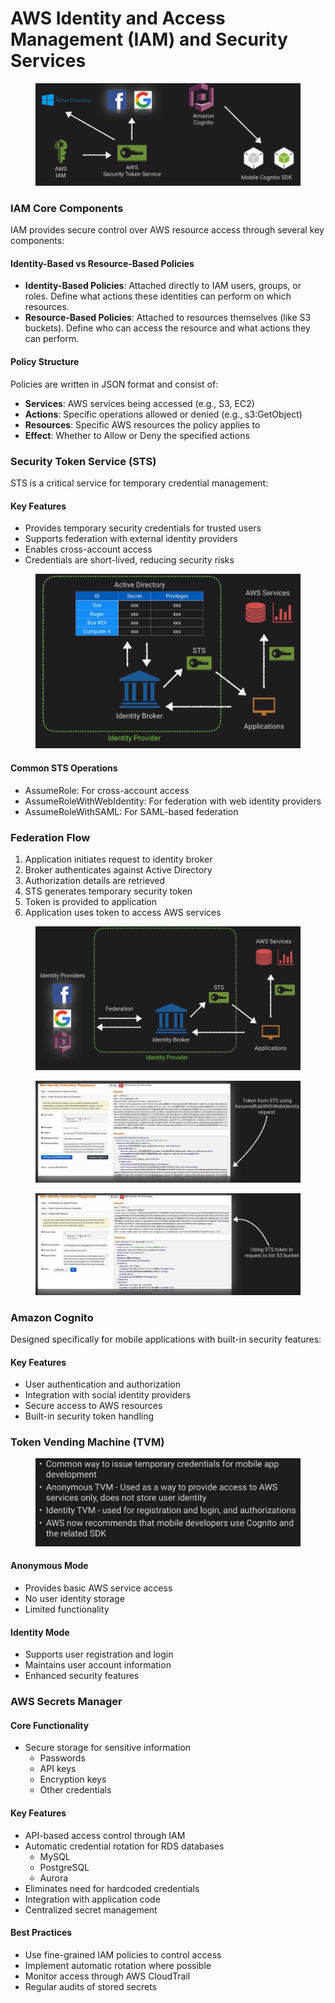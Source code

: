 # AWS Identity and Access Management (IAM) and Security Services

<figure><img src="../../../../.gitbook/assets/image (20) (1) (1).png" alt=""><figcaption></figcaption></figure>

### IAM Core Components

IAM provides secure control over AWS resource access through several key components:

#### Identity-Based vs Resource-Based Policies

* **Identity-Based Policies**: Attached directly to IAM users, groups, or roles. Define what actions these identities can perform on which resources.
* **Resource-Based Policies**: Attached to resources themselves (like S3 buckets). Define who can access the resource and what actions they can perform.

#### Policy Structure

Policies are written in JSON format and consist of:

* **Services**: AWS services being accessed (e.g., S3, EC2)
* **Actions**: Specific operations allowed or denied (e.g., s3:GetObject)
* **Resources**: Specific AWS resources the policy applies to
* **Effect**: Whether to Allow or Deny the specified actions

### Security Token Service (STS)

STS is a critical service for temporary credential management:

#### Key Features

* Provides temporary security credentials for trusted users
* Supports federation with external identity providers
* Enables cross-account access
* Credentials are short-lived, reducing security risks

<figure><img src="../../../../.gitbook/assets/image (22) (1).png" alt=""><figcaption></figcaption></figure>

#### Common STS Operations

* AssumeRole: For cross-account access
* AssumeRoleWithWebIdentity: For federation with web identity providers
* AssumeRoleWithSAML: For SAML-based federation

### Federation Flow

1. Application initiates request to identity broker
2. Broker authenticates against Active Directory
3. Authorization details are retrieved
4. STS generates temporary security token
5. Token is provided to application
6. Application uses token to access AWS services

<figure><img src="../../../../.gitbook/assets/image (23) (1).png" alt=""><figcaption></figcaption></figure>

<figure><img src="../../../../.gitbook/assets/image (24) (1).png" alt=""><figcaption></figcaption></figure>

<figure><img src="../../../../.gitbook/assets/image (25) (1).png" alt=""><figcaption></figcaption></figure>

### Amazon Cognito

Designed specifically for mobile applications with built-in security features:

#### Key Features

* User authentication and authorization
* Integration with social identity providers
* Secure access to AWS resources
* Built-in security token handling

### Token Vending Machine (TVM)

<figure><img src="../../../../.gitbook/assets/image (26) (1).png" alt=""><figcaption></figcaption></figure>

#### Anonymous Mode

* Provides basic AWS service access
* No user identity storage
* Limited functionality

#### Identity Mode

* Supports user registration and login
* Maintains user account information
* Enhanced security features

### AWS Secrets Manager

#### Core Functionality

* Secure storage for sensitive information
  * Passwords
  * API keys
  * Encryption keys
  * Other credentials

#### Key Features

* API-based access control through IAM
* Automatic credential rotation for RDS databases
  * MySQL
  * PostgreSQL
  * Aurora
* Eliminates need for hardcoded credentials
* Integration with application code
* Centralized secret management

#### Best Practices

* Use fine-grained IAM policies to control access
* Implement automatic rotation where possible
* Monitor access through AWS CloudTrail
* Regular audits of stored secrets
